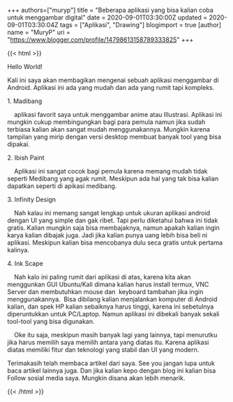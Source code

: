 +++
 authors=["muryp"] 
title = "Beberapa aplikasi yang bisa kalian coba untuk menggambar digital"
date = 2020-09-01T03:30:00Z
updated = 2020-09-01T03:30:04Z
tags = ["Aplikasi", "Drawing"]
blogimport = true 
[author]
	name = "MuryP"
	uri = "https://www.blogger.com/profile/14798613158789333825"
+++

 {{< html >}} 
<p>Hello World!</p><p>Kali ini saya akan membagikan mengenai sebuah aplikasi menggambar di Android. Aplikasi ini ada yang mudah dan ada yang rumit tapi kompleks.&nbsp;</p><p>1. Madibang</p><p><span>&nbsp; &nbsp; aplikasi favorit saya untuk menggambar anime atau Illustrasi. Aplikasi ini mungkin cukup membingungkan bagi para pemula namun jika sudah terbiasa kalian akan sangat mudah menggunakannya. Mungkin karena tampilan yang mirip dengan versi desktop membuat banyak tool yang bisa dipakai.</span><br /></p><p><span>2. Ibish Paint</span></p><p><span><span>&nbsp; &nbsp; Aplikasi ini sangat cocok bagi pemula karena memang mudah tidak seperti Medibang yang agak rumit. Meskipun ada hal yang tak bisa kalian dapatkan seperti di apikasi medibang.&nbsp;</span></span></p><p><span><span>3. Infinity Design</span></span></p><p><span><span><span>&nbsp; &nbsp; Nah kalau ini memang sangat lengkap untuk ukuran aplikasi android dengan UI yang simple dan gak ribet. Tapi perlu diketahui bahwa ini tidak gratis. Kalian mungkin saja bisa membajaknya, namun apakah kalian ingin karya kalian dibajak juga. Jadi jika kalian punya uang lebih bisa beli ni aplikasi. Meskipun kalian bisa mencobanya dulu seca gratis untuk pertama kalinya.</span><br /></span></span></p><p><span><span><span>4. Ink Scape</span></span></span></p><p><span><span><span><span>&nbsp; &nbsp; Nah kalo ini paling rumit dari aplikasi di atas, karena kita akan menggunkan GUI Ubuntu/Kali dimana kalian harus install termux, VNC Server dan membutuhkan mouse dan&nbsp; keyboard tambahan jika ingin menggunakannya.&nbsp; Bisa dibilang kalian menjalankan komputer di Android kalian, dan spek HP kalian sebaiknya harus tinggi, karena ini sebetulnya diperuntukkan untuk PC/Laptop. Namun aplikasi ini dibekali banyak sekali tool-tool yang bisa digunakan.</span><br /></span></span></span></p><p><span><span><span><span><span>&nbsp;&nbsp; &nbsp;</span>Oke itu saja, meskipun masih banyak lagi yang lainnya, tapi menurutku jika harus memilih saya memilih antara yang diatas itu. Karena aplikasi diatas memiliki fitur dan teknologi yang stabil dan UI yang modern.</span></span></span></span></p><p><span><span><span><span>Terimakasih telah membaca artikel dari saya. See you jangan lupa untuk baca artikel lainnya juga. Dan jika kalian kepo dengan blog ini kalian bisa Follow sosial media saya. Mungkin disana akan lebih menarik.</span></span></span></span></p>
{{< /html >}}
